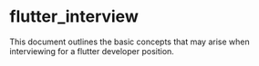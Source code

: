 # flutter_interview
This document outlines the basic concepts that may arise when interviewing for a flutter developer position.
